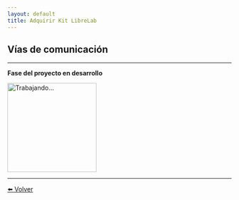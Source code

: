 ```yaml
---
layout: default
title: Adquirir Kit LibreLab
---
```


## Vías de comunicación

---

**Fase del proyecto en desarrollo**

<img src="https://labunsl.github.io/assets/img/progreso.png" alt="Trabajando..." width="200">



---

[⬅️ Volver](./)
